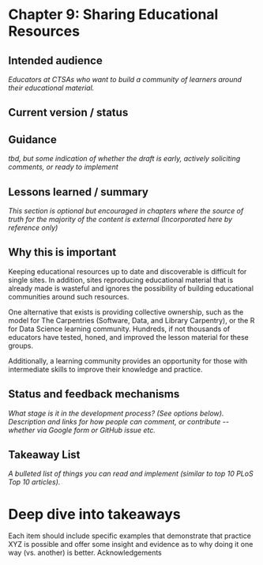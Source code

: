 # Chapter 9: Sharing Educational Resources

## Intended audience	

*Educators at CTSAs who want to build a community of learners around their educational material.*

## Current version / status	



## Guidance 

*tbd, but some indication of whether the draft is early, actively soliciting comments, or ready to implement*

## Lessons learned / summary	

*This section is optional but encouraged in chapters where the source of truth for the majority of the content is external (Incorporated here by reference only)*

## Why this is important	

Keeping educational resources up to date and discoverable is difficult for single sites. In addition, sites reproducing educational material that is already made is wasteful and ignores the possibility of building educational communities around such resources.

One alternative that exists is providing collective ownership, such as the model for The Carpentries (Software, Data, and Library Carpentry), or the R for Data Science learning community. Hundreds, if not thousands of educators have tested, honed, and improved the lesson material for these groups. 

Additionally, a learning community provides an opportunity for those with intermediate skills to improve their knowledge and practice. 

## Status and feedback mechanisms	

*What stage is it in the development process? (See options below). Description and links for how people can comment, or contribute -- whether via Google form or GitHub issue etc.*

## Takeaway List	

*A bulleted list of things you can read and implement (similar to top 10 PLoS Top 10 articles).*

# Deep dive into takeaways	

Each item should include specific examples that demonstrate that practice XYZ is possible and offer some insight and evidence as to why doing it one way (vs. another) is better.
Acknowledgements
